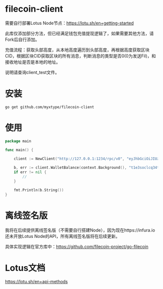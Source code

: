 # filecoin-client

需要自行部署Lotus Node节点：https://lotu.sh/en+getting-started

此库仅添加部分方法，但已经满足钱包充值提现逻辑了，如果需要其他方法，请Fork后自行添加。

充值流程：获取头部高度，从本地高度遍历到头部高度，再根据高度获取区块CID，根据区块CID获取区块的所有消息，判断消息的类型是否0(0为发送Fil)，和接收地址是否是本地的地址。

说明请查询client_test文件。


# 安装

`go get github.com/myxtype/filecoin-client`


# 使用

```go
package main

func main() {
    
    client := NewClient("http://127.0.0.1:1234/rpc/v0", "eyJhbGciOiJIUzI1NiIsInR5cCI6IkpXVCJ9.eyJBbGxvdyI6WyJyZWFkIiwid3JpdGUiLCJzaWduIiwiYWRtaW4iXX0.cF__3r_0IR9KwZ2nLkqcBW8vuPePruZieJAVvTAoUA4")

    b, err := client.WalletBalance(context.Background(), "t1e3soclcq34tq7wmykp7xkkmpkzjnghumm3syyay")
    if err != nil {
        //
    }

    fmt.Println(b.String())
}
```

# 离线签名版

我将在后续提供离线签名版（不需要自行搭建Node），因为现在https://infura.io 还未开放Lotus Node的API，所有离线签名版将在后续更新。

具体实现逻辑在官方库中：https://github.com/filecoin-project/go-filecoin

# Lotus文档

https://lotu.sh/en+api-methods
